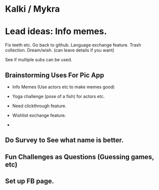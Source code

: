 # Kalki / Mykra 

# Lead ideas: Info memes.
 Fix teeth etc. Go back to github. Language exchange feature. Trash collection.  Dream/wish. (can leave details if you want) 
 
 See if multiple subs can be used. 
 
 
## Brainstorming Uses For Pic App

- Info Memes (Use actors etc to make memes good)
- Yoga challenge (pose of a fish) for actors etc. 
- Need clickthrough feature.
- Wishlist exchange feature. 

- 

## Do Survey to See what name is better.

## Fun Challenges as Questions (Guessing games, etc)

## Set up FB page. 

